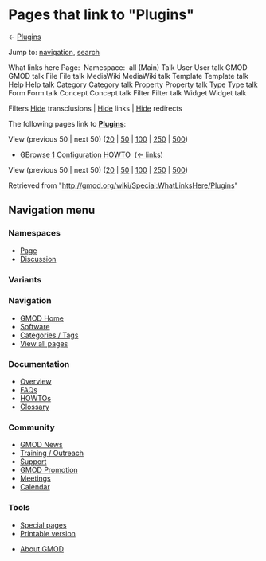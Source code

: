 <div id="mw-page-base" class="noprint">

</div>

<div id="mw-head-base" class="noprint">

</div>

<div id="content" class="mw-body" role="main">

<span id="top"></span>

<div id="mw-js-message" style="display:none;">

</div>



# <span dir="auto">Pages that link to "Plugins"</span>

<div id="bodyContent">

<div id="contentSub">

← <a href="/mediawiki/index.php?title=Plugins&amp;redirect=no"
class="mw-redirect" title="Plugins">Plugins</a>

</div>

<div id="jump-to-nav" class="mw-jump">

Jump to: [navigation](#mw-navigation), [search](#p-search)

</div>

<div id="mw-content-text">

What links here Page:  Namespace:  all (Main) Talk User User talk GMOD
GMOD talk File File talk MediaWiki MediaWiki talk Template Template talk
Help Help talk Category Category talk Property Property talk Type Type
talk Form Form talk Concept Concept talk Filter Filter talk Widget
Widget talk

Filters
[Hide](/mediawiki/index.php?title=Special:WhatLinksHere/Plugins&hidetrans=1 "Special:WhatLinksHere/Plugins")
transclusions \|
[Hide](/mediawiki/index.php?title=Special:WhatLinksHere/Plugins&hidelinks=1 "Special:WhatLinksHere/Plugins")
links \|
[Hide](/mediawiki/index.php?title=Special:WhatLinksHere/Plugins&hideredirs=1 "Special:WhatLinksHere/Plugins")
redirects

The following pages link to
**<a href="/wiki/Plugins" class="mw-redirect" title="Plugins">Plugins</a>**:

View (previous 50 \| next 50)
([20](/mediawiki/index.php?title=Special:WhatLinksHere/Plugins&limit=20 "Special:WhatLinksHere/Plugins")
\|
[50](/mediawiki/index.php?title=Special:WhatLinksHere/Plugins&limit=50 "Special:WhatLinksHere/Plugins")
\|
[100](/mediawiki/index.php?title=Special:WhatLinksHere/Plugins&limit=100 "Special:WhatLinksHere/Plugins")
\|
[250](/mediawiki/index.php?title=Special:WhatLinksHere/Plugins&limit=250 "Special:WhatLinksHere/Plugins")
\|
[500](/mediawiki/index.php?title=Special:WhatLinksHere/Plugins&limit=500 "Special:WhatLinksHere/Plugins"))

- [GBrowse 1 Configuration
  HOWTO](/wiki/GBrowse_1_Configuration_HOWTO "GBrowse 1 Configuration HOWTO")
  ‎ <span class="mw-whatlinkshere-tools">([←
  links](/mediawiki/index.php?title=Special:WhatLinksHere&target=GBrowse+1+Configuration+HOWTO "Special:WhatLinksHere"))</span>

View (previous 50 \| next 50)
([20](/mediawiki/index.php?title=Special:WhatLinksHere/Plugins&limit=20 "Special:WhatLinksHere/Plugins")
\|
[50](/mediawiki/index.php?title=Special:WhatLinksHere/Plugins&limit=50 "Special:WhatLinksHere/Plugins")
\|
[100](/mediawiki/index.php?title=Special:WhatLinksHere/Plugins&limit=100 "Special:WhatLinksHere/Plugins")
\|
[250](/mediawiki/index.php?title=Special:WhatLinksHere/Plugins&limit=250 "Special:WhatLinksHere/Plugins")
\|
[500](/mediawiki/index.php?title=Special:WhatLinksHere/Plugins&limit=500 "Special:WhatLinksHere/Plugins"))

</div>

<div class="printfooter">

Retrieved from "<http://gmod.org/wiki/Special:WhatLinksHere/Plugins>"

</div>

<div id="catlinks" class="catlinks catlinks-allhidden">

</div>

<div class="visualClear">

</div>

</div>

</div>

<div id="mw-navigation">

## Navigation menu

<div id="mw-head">



<div id="left-navigation">

<div id="p-namespaces" class="vectorTabs" role="navigation"
aria-labelledby="p-namespaces-label">

### Namespaces

- <span id="ca-nstab-main"><a href="/wiki/Plugins" accesskey="c"
  title="View the content page [c]">Page</a></span>
- <span id="ca-talk"><a
  href="/mediawiki/index.php?title=Talk:Plugins&amp;action=edit&amp;redlink=1"
  accesskey="t"
  title="Discussion about the content page [t]">Discussion</a></span>

</div>

<div id="p-variants" class="vectorMenu emptyPortlet" role="navigation"
aria-labelledby="p-variants-label">

### 

### Variants[](#)

<div class="menu">

</div>

</div>

</div>

<div id="right-navigation">





</div>



</div>

</div>

</div>

<div id="mw-panel">

<div id="p-logo" role="banner">

<a href="/wiki/Main_Page"
style="background-image: url(http://gmod.org/images/GMOD-cogs.png);"
title="Visit the main page"></a>

</div>

<div id="p-Navigation" class="portal" role="navigation"
aria-labelledby="p-Navigation-label">

### Navigation

<div class="body">

- <span id="n-GMOD-Home">[GMOD Home](/wiki/Main_Page)</span>
- <span id="n-Software">[Software](/wiki/GMOD_Components)</span>
- <span id="n-Categories-.2F-Tags">[Categories /
  Tags](/wiki/Categories)</span>
- <span id="n-View-all-pages">[View all
  pages](/wiki/Special:AllPages)</span>

</div>

</div>

<div id="p-Documentation" class="portal" role="navigation"
aria-labelledby="p-Documentation-label">

### Documentation

<div class="body">

- <span id="n-Overview">[Overview](/wiki/Overview)</span>
- <span id="n-FAQs">[FAQs](/wiki/Category:FAQ)</span>
- <span id="n-HOWTOs">[HOWTOs](/wiki/Category:HOWTO)</span>
- <span id="n-Glossary">[Glossary](/wiki/Glossary)</span>

</div>

</div>

<div id="p-Community" class="portal" role="navigation"
aria-labelledby="p-Community-label">

### Community

<div class="body">

- <span id="n-GMOD-News">[GMOD News](/wiki/GMOD_News)</span>
- <span id="n-Training-.2F-Outreach">[Training /
  Outreach](/wiki/Training_and_Outreach)</span>
- <span id="n-Support">[Support](/wiki/Support)</span>
- <span id="n-GMOD-Promotion">[GMOD
  Promotion](/wiki/GMOD_Promotion)</span>
- <span id="n-Meetings">[Meetings](/wiki/Meetings)</span>
- <span id="n-Calendar">[Calendar](/wiki/Calendar)</span>

</div>

</div>

<div id="p-tb" class="portal" role="navigation"
aria-labelledby="p-tb-label">

### Tools

<div class="body">

- <span id="t-specialpages"><a href="/wiki/Special:SpecialPages" accesskey="q"
  title="A list of all special pages [q]">Special pages</a></span>
- <span id="t-print"><a
  href="/mediawiki/index.php?title=Special:WhatLinksHere/Plugins&amp;printable=yes"
  rel="alternate" accesskey="p"
  title="Printable version of this page [p]">Printable version</a></span>

</div>

</div>

</div>

</div>

<div id="footer" role="contentinfo">

- <span id="footer-places-about">[About
  GMOD](/wiki/GMOD:About "GMOD:About")</span>

<!-- -->






</div>
